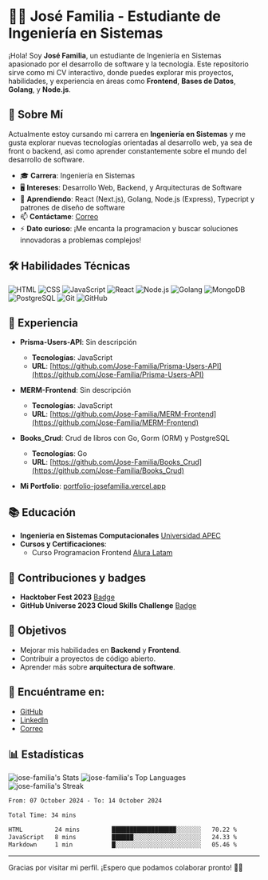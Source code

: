 
# 👨‍💻 José Familia - Estudiante de Ingeniería en Sistemas

¡Hola! Soy **José Familia**, un estudiante de Ingeniería en Sistemas apasionado por el desarrollo de software y la tecnología. Este repositorio sirve como mi CV interactivo, donde puedes explorar mis proyectos, habilidades, y experiencia en áreas como **Frontend**, **Bases de Datos**, **Golang**, y **Node.js**.

## 🎯 Sobre Mí

Actualmente estoy cursando mi carrera en **Ingeniería en Sistemas** y me gusta explorar nuevas tecnologías orientadas al desarrollo web, ya sea de front o backend, asi como aprender constantemente sobre el mundo del desarrollo de software.

- 🎓 **Carrera**: Ingeniería en Sistemas
- 🖥 **Intereses**: Desarrollo Web, Backend, y Arquitecturas de Software
- 🌱 **Aprendiendo**: React (Next.js), Golang, Node.js (Express), Typecript y patrones de diseño de software
- 📫 **Contáctame**: [Correo](mailto:familiajoserene@gmail.com)
- ⚡ **Dato curioso**: ¡Me encanta la programacion y buscar soluciones innovadoras a problemas complejos!

## 🛠 Habilidades Técnicas

![HTML](https://img.shields.io/badge/HTML-E34F26?style=for-the-badge&logo=html5&logoColor=white)
![CSS](https://img.shields.io/badge/CSS-1572B6?style=for-the-badge&logo=css3&logoColor=white)
![JavaScript](https://img.shields.io/badge/JavaScript-F7DF1E?style=for-the-badge&logo=javascript&logoColor=black)
![React](https://img.shields.io/badge/React-61DAFB?style=for-the-badge&logo=react&logoColor=black)
![Node.js](https://img.shields.io/badge/Node.js-339933?style=for-the-badge&logo=node.js&logoColor=white)
![Golang](https://img.shields.io/badge/Go-00ADD8?style=for-the-badge&logo=go&logoColor=white)
![MongoDB](https://img.shields.io/badge/MongoDB-47A248?style=for-the-badge&logo=mongodb&logoColor=white)
![PostgreSQL](https://img.shields.io/badge/PostgreSQL-4169E1?style=for-the-badge&logo=postgresql&logoColor=white)
![Git](https://img.shields.io/badge/Git-F05032?style=for-the-badge&logo=git&logoColor=white)
![GitHub](https://img.shields.io/badge/GitHub-181717?style=for-the-badge&logo=github&logoColor=white)

## 💼 Experiencia

- **Prisma-Users-API**: Sin descripción
  - **Tecnologías**: JavaScript
  - **URL**: [https://github.com/Jose-Familia/Prisma-Users-API](https://github.com/Jose-Familia/Prisma-Users-API)

- **MERM-Frontend**: Sin descripción
  - **Tecnologías**: JavaScript
  - **URL**: [https://github.com/Jose-Familia/MERM-Frontend](https://github.com/Jose-Familia/MERM-Frontend)

- **Books_Crud**: Crud de libros con Go, Gorm (ORM) y PostgreSQL
  - **Tecnologías**: Go
  - **URL**: [https://github.com/Jose-Familia/Books_Crud](https://github.com/Jose-Familia/Books_Crud)

- **Mi Portfolio**: [portfolio-josefamilia.vercel.app](https://portfolio-josefamilia.vercel.app/)

## 📚 Educación

- **Ingenieria en Sistemas Computacionales** [Universidad APEC](unapec.edu.do)
- **Cursos y Certificaciones**: 
  - Curso Programacion Frontend [Alura Latam](https://app.aluracursos.com/user/Familiajoserene/fullCertificate/a3c142864461f440423656cc397e8632)

## 🤝 Contribuciones y badges

- **Hacktober Fest 2023** [Badge](https://www.holopin.io/userbadge/cm15klvju35030cmmxfh301gc)
- **GitHub Universe 2023 Cloud Skills Challenge** [Badge](https://learn.microsoft.com/api/achievements/share/es-es/JoseFamilia-0966/WA4YTS3N?sharingId=7C7093112995AB10)

## 🌱 Objetivos

- Mejorar mis habilidades en **Backend** y **Frontend**.
- Contribuir a proyectos de código abierto.
- Aprender más sobre **arquitectura de software**.

## 🔗 Encuéntrame en:

- [GitHub](https://github.com/Jose-Familia)
- [LinkedIn](https://www.linkedin.com/in/jrfamilia/)
- [Correo](mailto:familiajoserene@gmail.com)

## 📊 Estadísticas

![jose-familia's Stats](https://github-readme-stats.vercel.app/api?username=jose-familia&theme=react&show_icons=true&hide_border=false&count_private=true) ![jose-familia's Top Languages](https://github-readme-stats.vercel.app/api/top-langs/?username=jose-familia&theme=react&show_icons=true&hide_border=false&layout=compact) ![jose-familia's Streak](https://github-readme-streak-stats.herokuapp.com/?user=jose-familia&theme=react&hide_border=false)


<!--START_SECTION:waka-->

```txt
From: 07 October 2024 - To: 14 October 2024

Total Time: 34 mins

HTML         24 mins         ██████████████████░░░░░░░   70.22 %
JavaScript   8 mins          ██████░░░░░░░░░░░░░░░░░░░   24.33 %
Markdown     1 min           █░░░░░░░░░░░░░░░░░░░░░░░░   05.46 %
```

<!--END_SECTION:waka-->

---

Gracias por visitar mi perfil. ¡Espero que podamos colaborar pronto! 👋🤍

